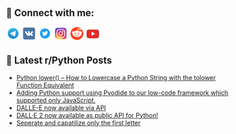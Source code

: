 ## 🔎 Connect with me:
[<img src="https://github.com/bullbesh/bullbesh/blob/main/images/Telegram.png" width="32" height="32" />](https://t.me/bullbesh)
[<img src="https://github.com/bullbesh/bullbesh/blob/main/images/VK.png" width="32" height="32" />](https://vk.com/bullbesh)
[<img src="https://github.com/bullbesh/bullbesh/blob/main/images/Twitter.png" width="32" height="32" />](https://twitter.com/bullbesh1)
[<img src="https://github.com/bullbesh/bullbesh/blob/main/images/Instagram.png" width="32" height="32" />](https://www.instagram.com/bullbesh)
[<img src="https://github.com/bullbesh/bullbesh/blob/main/images/Reddit.png" width="32" height="32" />](https://www.reddit.com/user/bullbesh)
[<img src="https://github.com/bullbesh/bullbesh/blob/main/images/YouTube.png" width="32" height="32" />](https://www.youtube.com/channel/UCtfjRs6uzgq5mfm8S06WTcg)

## 📕 Latest r/Python Posts
<!-- BLOG-POST-LIST:START -->
- [Python lower&lpar;&rpar; – How to Lowercase a Python String with the tolower Function Equivalent](https://www.reddit.com/r/Python/comments/ylvpwh/python_lower_how_to_lowercase_a_python_string/)
- [Adding Python support using Pyodide to our low-code framework which supported only JavaScript.](https://www.reddit.com/r/Python/comments/ylrufi/adding_python_support_using_pyodide_to_our/)
- [DALLE-E now available via API](https://www.reddit.com/r/Python/comments/ylq7up/dallee_now_available_via_api/)
- [DALL·E 2 now available as public API for Python!](https://www.reddit.com/r/Python/comments/ylp60v/dalle_2_now_available_as_public_api_for_python/)
- [Seperate and capatilize only the first letter](https://www.reddit.com/r/Python/comments/ylomoy/seperate_and_capatilize_only_the_first_letter/)
<!-- BLOG-POST-LIST:END -->
